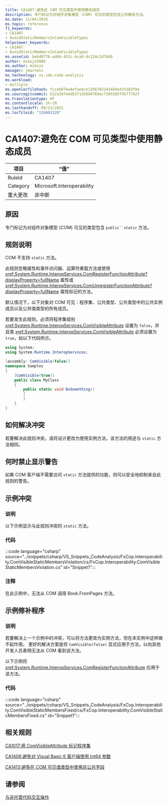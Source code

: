 ```yaml
---
title: CA1407:避免在 COM 可见类型中使用静态成员
description: 专门标记为对组件对象模型 (COM) 可见的类型包含公共静态方法。
ms.date: 11/04/2016
ms.topic: reference
f1_keywords:
- CA1407
- AvoidStaticMembersInComVisibleTypes
helpviewer_keywords:
- CA1407
- AvoidStaticMembersInComVisibleTypes
ms.assetid: bebd0776-ad04-453c-bca8-8c124c2d7840
author: mikejo5000
ms.author: mikejo
manager: jmartens
ms.technology: vs-ide-code-analysis
ms.workload:
- multiple
ms.openlocfilehash: fcceb874a4efae6ce13567022434b9e43fa83f0e
ms.sourcegitcommit: b12a38744db371d2894769ecf305585f9577792f
ms.translationtype: HT
ms.contentlocale: zh-CN
ms.lasthandoff: 09/13/2021
ms.locfileid: "126601528"
---
```

# <a name="ca1407-avoid-static-members-in-com-visible-types"></a>CA1407:避免在 COM 可见类型中使用静态成员

|项目|“值”|
|-|-|
|RuleId|CA1407|
|Category|Microsoft.Interoperability|
|重大更改|非中断|

## <a name="cause"></a>原因
专门标记为对组件对象模型 (COM) 可见的类型包含 `public``static` 方法。

## <a name="rule-description"></a>规则说明
COM 不支持 `static` 方法。

此规则忽略属性和事件访问器、运算符重载方法或使用 <xref:System.Runtime.InteropServices.ComRegisterFunctionAttribute?displayProperty=fullName> 属性或 <xref:System.Runtime.InteropServices.ComUnregisterFunctionAttribute?displayProperty=fullName> 属性标记的方法。

默认情况下，以下对象对 COM 可见：程序集、公共类型、公共类型中的公共实例成员以及公共值类型的所有成员。

若要发生此规则，必须将程序集级别 <xref:System.Runtime.InteropServices.ComVisibleAttribute> 设置为 `false`，并且类 <xref:System.Runtime.InteropServices.ComVisibleAttribute> 必须设置为 `true`，如以下代码所示。

```csharp
using System;
using System.Runtime.InteropServices;

[assembly: ComVisible(false)]
namespace Samples
{
    [ComVisible(true)]
    public class MyClass
    {
        public static void DoSomething()
        {
        }
    }
}
```

## <a name="how-to-fix-violations"></a>如何解决冲突
若要解决此规则冲突，请将设计更改为使用实例方法，该方法的用途与 `static` 方法相同。

## <a name="when-to-suppress-warnings"></a>何时禁止显示警告
如果 COM 客户端不需要访问 `static` 方法提供的功能，则可以安全地抑制来自此规则的警告。

## <a name="example-violation"></a>示例冲突

### <a name="description"></a>说明
以下示例显示与此规则冲突的 `static` 方法。

### <a name="code"></a>代码
:::code language="csharp" source="../snippets/csharp/VS_Snippets_CodeAnalysis/FxCop.Interoperability.ComVisibleStaticMembersViolation/cs/FxCop.Interoperability.ComVisibleStaticMembersViolation.cs" id="Snippet1":::

### <a name="comments"></a>注释
在此示例中，无法从 COM 调用 Book.FromPages 方法。

## <a name="example-fix"></a>示例修补程序

### <a name="description"></a>说明
若要解决上一个示例中的冲突，可以将方法更改为实例方法，但在本实例中这样做不起作用。 更好的解决方案是将 `ComVisible(false)` 显式应用于方法，以向其他开发人员表明无法从 COM 看到该方法。

以下示例将 <xref:System.Runtime.InteropServices.ComRegisterFunctionAttribute> 应用于该方法。

### <a name="code"></a>代码
:::code language="csharp" source="../snippets/csharp/VS_Snippets_CodeAnalysis/FxCop.Interoperability.ComVisibleStaticMembersFixed/cs/FxCop.Interoperability.ComVisibleStaticMembersFixed.cs" id="Snippet1":::

## <a name="related-rules"></a>相关规则
[CA1017:用 ComVisibleAttribute 标记程序集](/dotnet/fundamentals/code-analysis/quality-rules/ca1017)

[CA1406:避免对 Visual Basic 6 客户端使用 Int64 参数](../code-quality/ca1406.md)

[CA1413:避免在 COM 可见值类型中使用非公共字段](../code-quality/ca1413.md)

## <a name="see-also"></a>请参阅
[与非托管代码交互操作](/dotnet/framework/interop/index)
